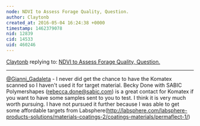 ```yaml
---
node: NDVI to Assess Forage Quality, Question.
author: Claytonb
created_at: 2016-05-04 16:24:38 +0000
timestamp: 1462379078
nid: 12839
cid: 14533
uid: 460246
---
```




[Claytonb](../profile/Claytonb) replying to: [NDVI to Assess Forage Quality, Question.](../notes/AFairbairn/03-12-2016/ndvi-to-assess-forage-quality-question)

----
[@Gianni_Gadaleta](/profile/Gianni_Gadaleta) - I never did get the chance to have the Komatex scanned so I haven't used it for target material. Becky Done with SABIC Polymershapes (rebecca.done@sabic.com) is a great contact for Komatex if you want to have some samples sent to you to test. I think it is very much worth pursuing. I have not pursued it further because I was able to get some affordable targets from Labsphere(http://labsphere.com/labsphere-products-solutions/materials-coatings-2/coatings-materials/permaflect-1/)